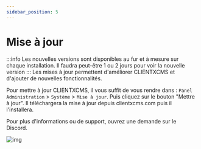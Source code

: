 ```yaml
---
sidebar_position: 5
---
```


# Mise à jour
:::info
Les nouvelles versions sont disponibles au fur et à mesure sur chaque installation. Il faudra peut-être 1 ou 2 jours pour voir la nouvelle version
:::
Les mises à jour permettent d'améliorer CLIENTXCMS et d'ajouter de nouvelles fonctionnalités.

Pour mettre à jour CLIENTXCMS, il vous suffit de vous rendre dans : `Panel Administration` > `Système` > `Mise à jour`. Puis cliquez sur le bouton "Mettre à jour".
Il téléchargera la mise à jour depuis clientxcms.com puis il l'installera.

Pour plus d'informations ou de support, ouvrez une demande sur le Discord.

![img](https://media.discordapp.net/attachments/926274245225504779/1002031528404062218/unknown.png?width=1366&height=676)